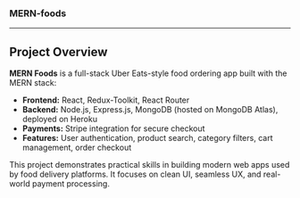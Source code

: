### MERN-foods
---
## Project Overview

**MERN Foods** is a full-stack Uber Eats-style food ordering app built with the MERN stack:

- **Frontend:** React, Redux-Toolkit, React Router
- **Backend:** Node.js, Express.js, MongoDB (hosted on MongoDB Atlas), deployed on Heroku
- **Payments:** Stripe integration for secure checkout
- **Features:** User authentication, product search, category filters, cart management, order checkout

This project demonstrates practical skills in building modern web apps used by food delivery platforms. It focuses on clean UI, seamless UX, and real-world payment processing.
